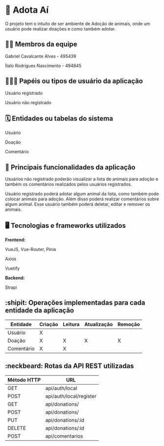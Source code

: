 # :checkered_flag: Adota Aí

O projeto tem o intuito de ser ambiente de Adoção de animais, onde um usuário pode realizar doações e como também adotar.

## :technologist: Membros da equipe

Gabriel Cavalcante Alves - 495439

Ítalo Rodrigues Nascimento - 494845

## :people_holding_hands: Papéis ou tipos de usuário da aplicação

Usuário registrado

Usuário não registrado

## :spiral_calendar: Entidades ou tabelas do sistema

Usuário

Doação

Comentário

## :triangular_flag_on_post: Principais funcionalidades da aplicação

Usuários não registrado poderão visualizar a lista de animais para adoção e também os comentários realizados pelos usuários registrados. 

Usuário registrado poderá adotar algum animal da lista, como também pode colocar animais para adoção. Além disso poderá realizar comentários sobre algum animal. Esse usuário também poderá deletar, editar e remover os animais.

## :desktop_computer: Tecnologias e frameworks utilizados

**Frontend:**

VueJS, Vue-Router, Pinia

Axios

Vuetify

**Backend:**

Strapi

## :shipit: Operações implementadas para cada entidade da aplicação

| Entidade   | Criação | Leitura | Atualização | Remoção |
| ---------- | ------- | ------- | ----------- | ------- |
| Usuário |  X      |        |             |       |
| Doação  | X       | X        | X           | X       |
| Comentário  | X       |  X       |             |         |


## :neckbeard: Rotas da API REST utilizadas

| Método HTTP | URL            |
| ----------- | -------------- |
| GET         | api/auth/local |
| POST        | api/auth/local/register  |
| GET        | api/donations/  |
| POST        | api/donations/  |
| PUT        | api/donations/:id  |
| DELETE        | api/donations/:id  |
| POST        | api/comentarios |
